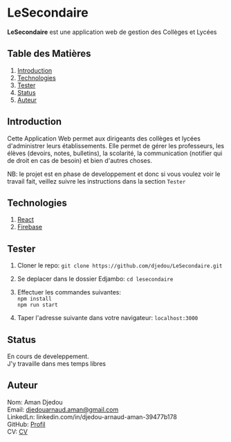# LeSecondaire
__LeSecondaire__ est une application web de gestion des Collèges et Lycées

## Table des Matières
1. [Introduction](#Introduction)  
1. [Technologies](#Technologies)  
1. [Tester](#Tester)  
1. [Status](#Status)
1. [Auteur](#Auteur)  


## Introduction
Cette Application Web permet aux dirigeants des collèges et lycées d'administrer leurs établissements. Elle permet de gérer les professeurs, les élèves (devoirs, notes, bulletins), la scolarité, la communication (notifier qui de droit en cas de besoin) et bien d'autres choses.

NB: le projet est en phase de developpement et donc si vous voulez voir le travail fait, veillez suivre les instructions dans la 
section `Tester`

## Technologies
1. [React](https://reactjs.org/)
1. [Firebase](https://firebase.google.com/docs)

## Tester 
1. Cloner le repo: `git clone https://github.com/djedou/LeSecondaire.git`  
1. Se deplacer dans le dossier Edjambo: `cd lesecondaire`  
1. Effectuer les commandes suivantes:  
   `npm install`  
   `npm run start`  
   
1. Taper l'adresse suivante dans votre navigateur: `localhost:3000`

## Status
En cours de develeppement.  
J'y travaille dans mes temps libres
## Auteur
Nom: Aman Djedou  
Email: djedouarnaud.aman@gmail.com  
LinkedLn: linkedin.com/in/djedou-arnaud-aman-39477b178  
GitHub: [Profil](https://github.com/djedou)  
CV: [CV](https://djedou.github.io/Mon-CV/)  

